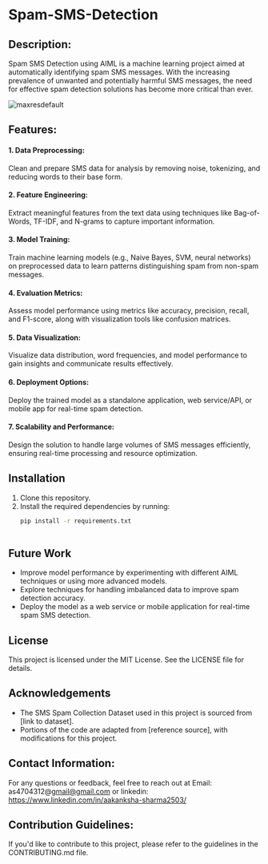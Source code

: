 # Spam-SMS-Detection

 ## Description:
Spam SMS Detection using AIML is a machine learning project aimed at automatically identifying spam SMS messages. With the increasing prevalence of unwanted and potentially harmful SMS messages, the need for effective spam detection solutions has become more critical than ever.

![maxresdefault](https://github.com/aakasshhh/Spam-SMS-Detection/assets/118706951/da9b239b-2710-4a8b-9da8-cb626b29337e)



## Features:

#### 1. Data Preprocessing:
 Clean and prepare SMS data for analysis by removing noise, tokenizing, and reducing words to their base form.

#### 2. Feature Engineering: 
Extract meaningful features from the text data using techniques like Bag-of-Words, TF-IDF, and N-grams to capture important information.

#### 3. Model Training: 
Train machine learning models (e.g., Naive Bayes, SVM, neural networks) on preprocessed data to learn patterns distinguishing spam from non-spam messages.

#### 4. Evaluation Metrics:
Assess model performance using metrics like accuracy, precision, recall, and F1-score, along with visualization tools like confusion matrices.

#### 5. Data Visualization: 
Visualize data distribution, word frequencies, and model performance to gain insights and communicate results effectively.

#### 6. Deployment Options: 
Deploy the trained model as a standalone application, web service/API, or mobile app for real-time spam detection.

#### 7. Scalability and Performance: 
Design the solution to handle large volumes of SMS messages efficiently, ensuring real-time processing and resource optimization.

## Installation
1. Clone this repository.
2. Install the required dependencies by running:
   ```bash
   pip install -r requirements.txt
 
## Future Work
- Improve model performance by experimenting with different AIML techniques or using more advanced models.
- Explore techniques for handling imbalanced data to improve spam detection accuracy.
- Deploy the model as a web service or mobile application for real-time spam SMS detection.

## License
This project is licensed under the MIT License. See the LICENSE file for details.

## Acknowledgements
- The SMS Spam Collection Dataset used in this project is sourced from [link to dataset].
- Portions of the code are adapted from [reference source], with modifications for this project.


## Contact Information:
For any questions or feedback, feel free to reach out at Email: as4704312@gmail@gmail.com or linkedin: https://www.linkedin.com/in/aakanksha-sharma2503/

## Contribution Guidelines:
If you'd like to contribute to this project, please refer to the guidelines in the CONTRIBUTING.md file.





 
